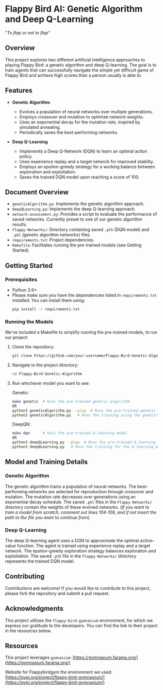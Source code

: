 # Flappy Bird AI: Genetic Algorithm and Deep Q-Learning

"_To flap or not to flap_"

## Overview

This project explores two different artificial intelligence approaches to playing Flappy Bird: a genetic algorithm and deep Q-learning. The goal is to train agents that can successfully navigate the simple yet difficult game of Flappy Bird and achieve high scores than a person usually is able to.

## Features

- **Genetic Algorithm**

  - Evolves a population of neural networks over multiple generations.
  - Employs crossover and mutation to optimize network weights.
  - Uses an exponential decay for the mutation rate, inspired by simulated annealing.
  - Periodically saves the best-performing networks.

- **Deep Q-Learning**
  - Implements a Deep Q-Network (DQN) to learn an optimal action policy.
  - Uses experience replay and a target network for improved stability.
  - Employs an epsilon-greedy strategy for a working balance between exploration and exploitation.
  - Saves the trained DQN model upon reaching a score of 100.

## Document Overview

- `geneticAlgorithm.py`: Implements the genetic algorithm approach.
- `deepQLearning.py`: Implements the deep Q-learning approach.
- `network-assessment.py`: Provides a script to evaluate the performance of saved networks. Currently preset to one of our genetic algorithm results.
- `Flappy-Networks/`: Directory containing saved `.pth` (DQN model) and `.pkl` (genetic algorithm networks) files.
- `requirements.txt`: Project dependencies.
- `Makefile`: Facilitates running the pre-trained models (see Getting Started).

## Getting Started

### Prerequisites

- Python 3.9+
- Please make sure you have the dependencies listed in `requirements.txt` installed. You can install them using:
  ```bash
  pip install -r requirements.txt
  ```

### Running the Models

We've included a Makefile to simplify running the pre-trained models, to run our project:

1. Clone the repository:

   ```bash
   git clone https://github.com/your-username/Flappy-Bird-Genetic-Algorithm.git
   ```

2. Navigate to the project directory:

   ```bash
   cd Flappy-Bird-Genetic-Algorithm
   ```

3. Run whichever model you want to see:

   Genetic:

   ```bash
   make genetic  # Runs the pre-trained genetic algorithm
   OR
   python3 geneticAlgorithm.py --play  # Runs the pre-trained genetic algorithm
   python3 geneticAlgorithm.py   # Runs the training using the genetic algorithm
   ```

   DeepQN:

   ```bash
   make dqn      # Runs the pre-trained Q-learning model
   OR
   python3 deepQLearning.py --play  # Runs the pre-trained Q-learning model
   python3 deepQLearning.py   # Runs the training for the Q-learning model
   ```

## Model and Training Details

### Genetic Algorithm

The genetic algorithm trains a population of neural networks. The best-performing networks are selected for reproduction through crossover and mutation. The mutation rate decreases over generations using an exponential decay schedule. The saved `.pkl` files in the `Flappy-Networks/` directory contain the weights of these evolved networks. (_If you want to train a model from scratch, comment out lines 104-106, and if not insert the path to the file you want to continue from_)

### Deep Q-Learning

The deep Q-learning agent uses a DQN to approximate the optimal action-value function. The agent is trained using experience replay and a target network. The epsilon-greedy exploration strategy balances exploration and exploitation. The saved `.pth` file in the `Flappy-Networks/` directory represents the trained DQN model.

## Contributing

Contributions are welcome! If you would like to contribute to this project, please fork the repository and submit a pull request.

## Acknowledgments

This project utilizes the `flappy-bird-gymnasium` environment, for which we express our gratitude to the developers. You can find the link to their project in the resources below.

## Resources

This project leverages `gymnasium`: [https://gymnasium.farama.org/](https://gymnasium.farama.org/)

Website for Flappybirdgym the environment we used: [https://pypi.org/project/flappy-bird-gymnasium/](https://pypi.org/project/flappy-bird-gymnasium/)
